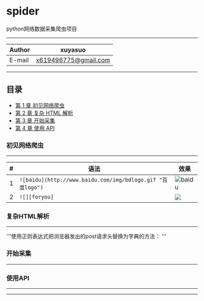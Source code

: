 spider
==================
python网络数据采集爬虫项目


****
	
|Author|xuyasuo|
|---|---
|E-mail|x619496775@gmail.com


****
## 目录
* [第 1 章 初见网络爬虫](#初见网络爬虫)
* [第 2 章 复杂 HTML 解析](#html)
* [第 3 章 开始采集](#开始采集)
* [第 4 章 使用 API](#api)


### 初见网络爬虫
-------------
|#|语法|效果|
|---|---|----
|1|`![baidu](http://www.baidu.com/img/bdlogo.gif "百度logo")`|![baidu](http://www.baidu.com/img/bdlogo.gif "百度logo")
|2|`![][foryou]`|![][foryou]

<h3 id="html"> 复杂HTML解析</h3>

************
'''使用正则表达式把浏览器发出的post请求头替换为字典的方法：
'''


### 开始采集 
----------------


<h3 id="api"> 使用API</h3>

*************


-----------------------
[foryou]:https://github.com/guodongxiaren/ImageCache/raw/master/Logo/foryou.gif

